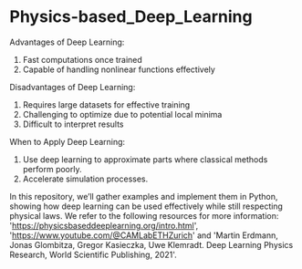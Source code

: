 # Physics-based_Deep_Learning

Advantages of Deep Learning:

1. Fast computations once trained
2. Capable of handling nonlinear functions effectively

   
Disadvantages of Deep Learning:

1. Requires large datasets for effective training
2. Challenging to optimize due to potential local minima
3. Difficult to interpret results

   
When to Apply Deep Learning:

1. Use deep learning to approximate parts where classical methods perform poorly.
2. Accelerate simulation processes.

In this repository, we’ll gather examples and implement them in Python, showing how deep learning can be used effectively while still respecting physical laws. We refer to the following resources for more information:
'https://physicsbaseddeeplearning.org/intro.html', 'https://www.youtube.com/@CAMLabETHZurich' and 'Martin Erdmann, Jonas Glombitza, Gregor Kasieczka, Uwe Klemradt. Deep Learning Physics Research, World Scientific Publishing, 2021'.

